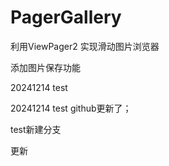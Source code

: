 # PagerGallery
利用ViewPager2 实现滑动图片浏览器

添加图片保存功能

20241214 test

20241214 test github更新了；  

test新建分支



更新
